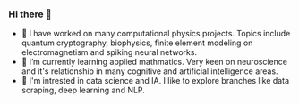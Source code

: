 ### Hi there 👋

- 🔭 I have worked on many computational physics projects. Topics include quantum cryptography, biophysics, finite element modeling on electromagnetism and spiking neural networks.
- 🌱 I’m currently learning applied mathmatics. Very keen on neuroscience and it's relationship in many cognitive and artificial intelligence areas.
- 🌾 I'm intrested in data science and IA. I like to explore branches like data scraping, deep learning and NLP.




<!--
**RaulAdSe/RaulAdSe** is a ✨ _special_ ✨ repository because its `README.md` (this file) appears on your GitHub profile.

Here are some ideas to get you started:

- 🔭 I’m currently working on ...
- 🌱 I’m currently learning ...
- 👯 I’m looking to collaborate on ...
- 🤔 I’m looking for help with ...
- 💬 Ask me about ...
- 📫 How to reach me: ...
- 😄 Pronouns: ...
- ⚡ Fun fact: ...
-->
